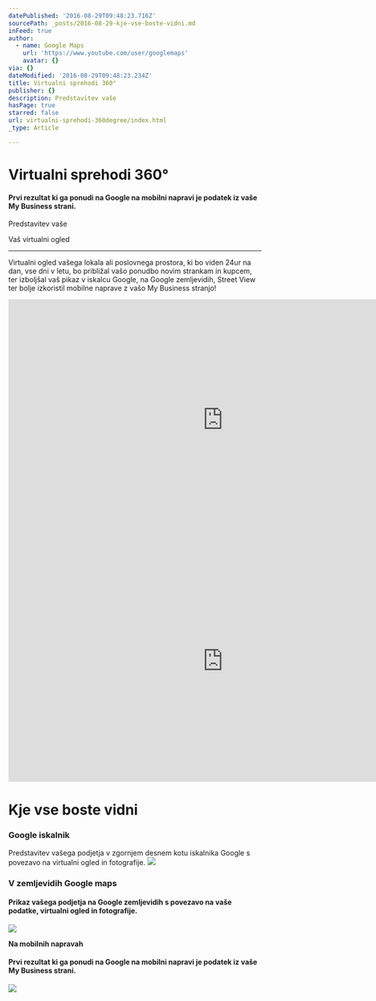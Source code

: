 ```yaml
---
datePublished: '2016-08-29T09:48:23.716Z'
sourcePath: _posts/2016-08-29-kje-vse-boste-vidni.md
inFeed: true
author:
  - name: Google Maps
    url: 'https://www.youtube.com/user/googlemaps'
    avatar: {}
via: {}
dateModified: '2016-08-29T09:48:23.234Z'
title: Virtualni sprehodi 360°
publisher: {}
description: Predstavitev vaše
hasPage: true
starred: false
url: virtualni-sprehodi-360degree/index.html
_type: Article

---
```

# Virtualni sprehodi 360°

#### Prvi rezultat ki ga ponudi na Google na mobilni napravi je podatek iz vaše My Business strani.

Predstavitev vaše

Vaš virtualni ogled

-- -- --

Virtualni ogled vašega lokala ali poslovnega prostora, ki bo viden 24ur na dan, vse dni v letu, bo približal vašo ponudbo novim strankam in kupcem, ter izboljšal vaš pikaz v iskalcu Google, na Google zemljevidih, Street View ter bolje izkoristil mobilne naprave z vašo My Business stranjo!

<iframe src="https://cdn.embedly.com/widgets/media.html?src=https%3A%2F%2Fwww.youtube.com%2Fembed%2FkMWxBpM-MSA%3Ffeature%3Doembed&amp;url=http%3A%2F%2Fwww.youtube.com%2Fwatch%3Fv%3DkMWxBpM-MSA&amp;image=https%3A%2F%2Fi.ytimg.com%2Fvi%2FkMWxBpM-MSA%2Fhqdefault.jpg&amp;key=b7d04c9b404c499eba89ee7072e1c4f7&amp;type=text%2Fhtml&amp;schema=youtube" width="854" height="480" scrolling="no" frameborder="0" allowfullscreen="" style=""></iframe>

<iframe src="https://cdn.embedly.com/widgets/media.html?src=https%3A%2F%2Fwww.youtube.com%2Fembed%2F9CLYaukFmMw%3Ffeature%3Doembed&amp;url=http%3A%2F%2Fwww.youtube.com%2Fwatch%3Fv%3D9CLYaukFmMw&amp;image=https%3A%2F%2Fi.ytimg.com%2Fvi%2F9CLYaukFmMw%2Fhqdefault.jpg&amp;key=b7d04c9b404c499eba89ee7072e1c4f7&amp;type=text%2Fhtml&amp;schema=youtube" width="854" height="480" scrolling="no" frameborder="0" allowfullscreen="" style=""></iframe>

# Kje vse boste vidni

### **Google iskalnik**

Predstavitev vašega podjetja v zgornjem desnem kotu iskalnika Google s povezavo na virtualni ogled in fotografije.
![](https://the-grid-user-content.s3-us-west-2.amazonaws.com/42dc2696-e2cc-4240-98d8-bcb9f56d8e93.jpg)

### **V zemljevidih Google maps**

#### Prikaz vašega podjetja na Google zemljevidih s povezavo na vaše podatke, virtualni ogled in fotografije.
![](https://the-grid-user-content.s3-us-west-2.amazonaws.com/19718f96-eed8-411d-a21f-48e0aa769bad.jpg)

**Na mobilnih napravah**

#### Prvi rezultat ki ga ponudi na Google na mobilni napravi je podatek iz vaše My Business strani.
![](https://the-grid-user-content.s3-us-west-2.amazonaws.com/a2808a98-3d9e-4695-812f-b746ee80b6f7.jpg)